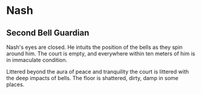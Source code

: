 # Nash

## Second Bell Guardian

Nash's eyes are closed. He intuits the position of the bells as they spin around him. The court is empty, and everywhere within ten meters of him is in immaculate condition. 

Littered beyond the aura of peace and tranquility the court is littered with the deep impacts of bells. The floor is shattered, dirty, damp in some places. 